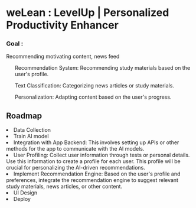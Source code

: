 # weLean : LevelUp | Personalized Productivity Enhancer

<h3>Goal :</h3> Recommending motivating content, news feed<br>

<ul>Recommendation System: Recommending study materials based on the user's profile.</ul>
<ul>Text Classification: Categorizing news articles or study materials.</ul>
<ul>Personalization: Adapting content based on the user's progress.</ul>

<h2>Roadmap</h2>
<li>Data Collection </li>
<li>Train AI model</li>
<li>Integration with App Backend: This involves setting up APIs or other methods for the app to communicate with the AI models.</li>
<li>User Profiling: Collect user information through tests or personal details. Use this information to create a profile for each user. This profile will be crucial for personalizing the AI-driven recommendations.</li>
<li>Implement Recommendation Engine: Based on the user's profile and preferences, integrate the recommendation engine to suggest relevant study materials, news articles, or other content.</li>
<li>UI Design</li>
<li>Deploy</li>